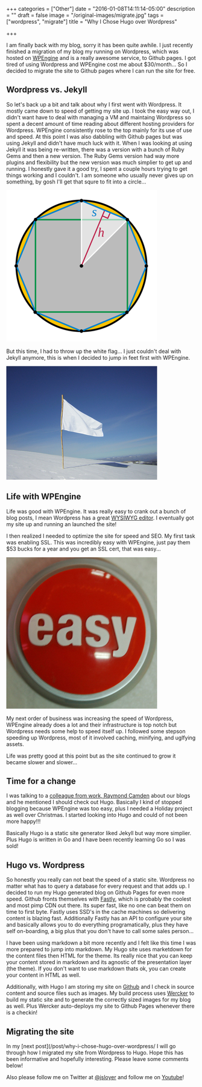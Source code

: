 +++
categories = ["Other"]
date = "2016-01-08T14:11:14-05:00"
description = ""
draft = false
image = "/original-images/migrate.jpg"
tags = ["wordpress", "migrate"]
title = "Why I Chose Hugo over Wordpress"

+++

I am finally back with my blog, sorry it has been quite awhile.  I just recently finished a migration of my blog my running on Wordpress, which was hosted on [WPEngine](http://wpengine.com) and is a really awesome service, to Github pages.  I got tired of using Wordpress and WPEngine cost me about $30/month...  So I decided to migrate the site to Github pages where I can run the site for free.

## Wordpress vs. Jekyll

So let's back up a bit and talk about why I first went with Wordpress.  It mostly came down to speed of getting my site up.  I took the easy way out, I didn't want have to deal with managing a VM and maintaing Wordpress so spent a decent amount of time reading about different hosting providers for Wordpress.  WPEngine consistently rose to the top mainly for its use of use and speed.  At this point I was also dabbling with Github pages but was using Jekyll and didn't have much luck with it.  When I was looking at using Jekyll it was being re-written, there was a version with a bunch of Ruby Gems and then a new version.  The Ruby Gems version had way more plugins and flexibility but the new version was much simplier to get up and running.  I honestly gave it a good try, I spent a couple hours trying to get things working and I couldn't.  I am someone who usually never gives up on something, by gosh I'll get that squre to fit into a circle...

[![square into a cirlc](/images/circle-into-square-thumb.png)](/images/circle-into-square-thumb.png)

But this time, I had to throw up the white flag...  I just couldn't deal with Jekyll anymore, this is when I decided to jump in feet first with WPEngine.

[![white flag](/images/white-flag-thumb.jpg)](/images/white-flag-thumb.jpg)

## Life with WPEngine

Life was good with WPEngine.  It was really easy to crank out a bunch of blog posts, I mean Wordpress has a great [WYSIWYG editor](https://en.wikipedia.org/wiki/WYSIWYG).  I eventually got my site up and running an launched the site!

I then realized I needed to optimize the site for speed and SEO.  My first task was enabling SSL.  This was incredibly easy with WPEngine, just pay them $53 bucks for a year and you get an SSL cert, that was easy...

[![easy](/images/easy-thumb.jpg)](/images/easy-thumb.jpg)

My next order of business was increasing the speed of Wordpress, WPEngine already does a lot and their infrastructure is top notch but Wordpress needs some help to speed itself up.  I followed some stepson speeding up Wordpress, most of it involved caching, minifying, and uglfying assets.

Life was pretty good at this point but as the site continued to grow it became slower and slower...

## Time for a change

I was talking to a [colleague from work, Raymond Camden](https://twitter.com/raymondcamden) about our blogs and he mentioned I should check out Hugo.  Basically I kind of stopped blogging because WPEngine was too easy, plus I needed a Holiday project as well over Christmas.  I started looking into Hugo and could of not been more happy!!!

Basically Hugo is a static site generator liked Jekyll but way more simplier.  Plus Hugo is written in Go and I have been recently learning Go so I was sold!

## Hugo vs. Wordpress

So honestly you really can not beat the speed of a static site.  Wordpress no matter what has to query a database for every request and that adds up.  I decided to run my Hugo generated blog on Github Pages for even more speed.  Github fronts themselves with [Fastly](http://fastly.com), which is probably the coolest and most pimp CDN out there.  Its super fast, like no one can beat them on time to first byte.  Fastly uses SSD's in the cache machines so delivering content is blazing fast.  Additionally Fastly has an API to configure your site and basically allows you to do everything programatically, plus they have self on-boarding, a big plus that you don't have to call some sales person...

I have been using markdown a bit more recently and I felt like this time I was more prepared to jump into markdown.  My Hugo site uses marketdown for the content files then HTML for the theme.  Its really nice that you can keep your content stored in markdown and its agnostic of the presentation layer (the theme).  If you don't want to use markdown thats ok, you can create your content in HTML as well.

Additionally, with Hugo I am storing my site on [Github](http://github.com/jsloyer/jsloyer) and I check in source content and source files such as images.  My build process uses [Wercker](http://wercker.com) to build my static site and to generate the correctly sized images for my blog as well.  Plus Wercker auto-deploys my site to Github Pages whenever there is a checkin!

## Migrating the site

In my [next post](/post/why-i-chose-hugo-over-wordpress/ I will go through how I migrated my site from Wordpress to Hugo.  Hope this has been informative and hopefully interesting.  Please leave some comments below!

Also please follow me on Twitter at [@jsloyer](http://twitter.com/jsloyer) and follow me on [Youtube](https://www.youtube.com/channel/UCQb6E0NWy6kVglreLNigxng)!
